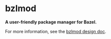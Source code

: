 # bzlmod

**A user-friendly package manager for Bazel.**

For more information, see the [bzlmod design doc](https://docs.google.com/document/d/1moQfNcEIttsk6vYanNKIy3ZuK53hQUFq1b1r0rmsYVg/edit?usp=sharing).
